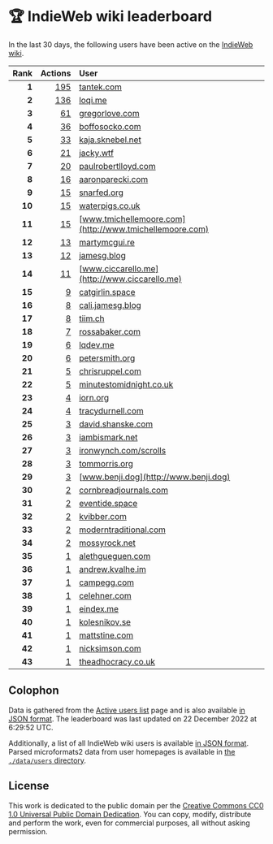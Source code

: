 # 🏆 IndieWeb wiki leaderboard

In the last 30 days, the following users have been active on the [IndieWeb wiki](https://indieweb.org).

| Rank | Actions | User |
|-----:|--------:|:-----|
| **1** | [195](https://indieweb.org/Special:Contributions/Tantek.com) | [tantek.com](http://tantek.com) |
| **2** | [136](https://indieweb.org/Special:Contributions/Loqi.me) | [loqi.me](http://loqi.me) |
| **3** | [61](https://indieweb.org/Special:Contributions/Gregorlove.com) | [gregorlove.com](http://gregorlove.com) |
| **4** | [36](https://indieweb.org/Special:Contributions/Boffosocko.com) | [boffosocko.com](http://boffosocko.com) |
| **5** | [33](https://indieweb.org/Special:Contributions/Kaja.sknebel.net) | [kaja.sknebel.net](http://kaja.sknebel.net) |
| **6** | [21](https://indieweb.org/Special:Contributions/Jacky.wtf) | [jacky.wtf](http://jacky.wtf) |
| **7** | [20](https://indieweb.org/Special:Contributions/Paulrobertlloyd.com) | [paulrobertlloyd.com](http://paulrobertlloyd.com) |
| **8** | [16](https://indieweb.org/Special:Contributions/Aaronparecki.com) | [aaronparecki.com](http://aaronparecki.com) |
| **9** | [15](https://indieweb.org/Special:Contributions/Snarfed.org) | [snarfed.org](http://snarfed.org) |
| **10** | [15](https://indieweb.org/Special:Contributions/Waterpigs.co.uk) | [waterpigs.co.uk](http://waterpigs.co.uk) |
| **11** | [15](https://indieweb.org/Special:Contributions/Www.tmichellemoore.com) | [www.tmichellemoore.com](http://www.tmichellemoore.com) |
| **12** | [13](https://indieweb.org/Special:Contributions/Martymcgui.re) | [martymcgui.re](http://martymcgui.re) |
| **13** | [12](https://indieweb.org/Special:Contributions/Jamesg.blog) | [jamesg.blog](http://jamesg.blog) |
| **14** | [11](https://indieweb.org/Special:Contributions/Www.ciccarello.me) | [www.ciccarello.me](http://www.ciccarello.me) |
| **15** | [9](https://indieweb.org/Special:Contributions/Catgirlin.space) | [catgirlin.space](http://catgirlin.space) |
| **16** | [8](https://indieweb.org/Special:Contributions/Cali.jamesg.blog) | [cali.jamesg.blog](http://cali.jamesg.blog) |
| **17** | [8](https://indieweb.org/Special:Contributions/Tiim.ch) | [tiim.ch](http://tiim.ch) |
| **18** | [7](https://indieweb.org/Special:Contributions/Rossabaker.com) | [rossabaker.com](http://rossabaker.com) |
| **19** | [6](https://indieweb.org/Special:Contributions/Lqdev.me) | [lqdev.me](http://lqdev.me) |
| **20** | [6](https://indieweb.org/Special:Contributions/Petersmith.org) | [petersmith.org](http://petersmith.org) |
| **21** | [5](https://indieweb.org/Special:Contributions/Chrisruppel.com) | [chrisruppel.com](http://chrisruppel.com) |
| **22** | [5](https://indieweb.org/Special:Contributions/Minutestomidnight.co.uk) | [minutestomidnight.co.uk](http://minutestomidnight.co.uk) |
| **23** | [4](https://indieweb.org/Special:Contributions/Iorn.org) | [iorn.org](http://iorn.org) |
| **24** | [4](https://indieweb.org/Special:Contributions/Tracydurnell.com) | [tracydurnell.com](http://tracydurnell.com) |
| **25** | [3](https://indieweb.org/Special:Contributions/David.shanske.com) | [david.shanske.com](http://david.shanske.com) |
| **26** | [3](https://indieweb.org/Special:Contributions/Iambismark.net) | [iambismark.net](http://iambismark.net) |
| **27** | [3](https://indieweb.org/Special:Contributions/Ironwynch.com_scrolls) | [ironwynch.com/scrolls](http://ironwynch.com/scrolls) |
| **28** | [3](https://indieweb.org/Special:Contributions/Tommorris.org) | [tommorris.org](http://tommorris.org) |
| **29** | [3](https://indieweb.org/Special:Contributions/Www.benji.dog) | [www.benji.dog](http://www.benji.dog) |
| **30** | [2](https://indieweb.org/Special:Contributions/Cornbreadjournals.com) | [cornbreadjournals.com](http://cornbreadjournals.com) |
| **31** | [2](https://indieweb.org/Special:Contributions/Eventide.space) | [eventide.space](http://eventide.space) |
| **32** | [2](https://indieweb.org/Special:Contributions/Kvibber.com) | [kvibber.com](http://kvibber.com) |
| **33** | [2](https://indieweb.org/Special:Contributions/Moderntraditional.com) | [moderntraditional.com](http://moderntraditional.com) |
| **34** | [2](https://indieweb.org/Special:Contributions/Mossyrock.net) | [mossyrock.net](http://mossyrock.net) |
| **35** | [1](https://indieweb.org/Special:Contributions/Alethgueguen.com) | [alethgueguen.com](http://alethgueguen.com) |
| **36** | [1](https://indieweb.org/Special:Contributions/Andrew.kvalhe.im) | [andrew.kvalhe.im](http://andrew.kvalhe.im) |
| **37** | [1](https://indieweb.org/Special:Contributions/Campegg.com) | [campegg.com](http://campegg.com) |
| **38** | [1](https://indieweb.org/Special:Contributions/Celehner.com) | [celehner.com](http://celehner.com) |
| **39** | [1](https://indieweb.org/Special:Contributions/Eindex.me) | [eindex.me](http://eindex.me) |
| **40** | [1](https://indieweb.org/Special:Contributions/Kolesnikov.se) | [kolesnikov.se](http://kolesnikov.se) |
| **41** | [1](https://indieweb.org/Special:Contributions/Mattstine.com) | [mattstine.com](http://mattstine.com) |
| **42** | [1](https://indieweb.org/Special:Contributions/Nicksimson.com) | [nicksimson.com](http://nicksimson.com) |
| **43** | [1](https://indieweb.org/Special:Contributions/Theadhocracy.co.uk) | [theadhocracy.co.uk](http://theadhocracy.co.uk) |


## Colophon

Data is gathered from the [Active users list](https://indieweb.org/Special:ActiveUsers) page and is also available [in JSON format](https://github.com/jgarber623/indieweb-wiki-leaderboard/blob/main/data/leaderboard.json). The leaderboard was last updated on 22 December 2022 at 6:29:52 UTC.

Additionally, a list of all IndieWeb wiki users is available [in JSON format](https://github.com/jgarber623/indieweb-wiki-leaderboard/blob/main/data/users.json). Parsed microformats2 data from user homepages is available in [the `./data/users` directory](https://github.com/jgarber623/indieweb-wiki-leaderboard/blob/main/data/users).

## License

This work is dedicated to the public domain per the [Creative Commons CC0 1.0 Universal Public Domain Dedication](https://creativecommons.org/publicdomain/zero/1.0/). You can copy, modify, distribute and perform the work, even for commercial purposes, all without asking permission.
